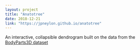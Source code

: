 ```yaml
---
layout: project
title: "Anatotree"
date: 2018-12-21
link: "https://jpneylon.github.io/anatotree"
---
```

An interactive, collapsible dendrogram built on the data from the <a href="http://lifesciencedb.jp/bp3d/">BodyParts3D dataset</a>
